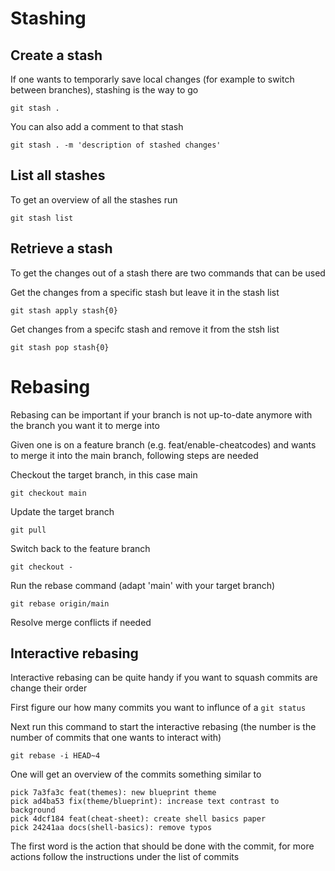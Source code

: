 # Stashing

## Create a stash
If one wants to temporarly save local changes (for example to switch between branches), stashing is the way to go

```shell
git stash .
```

You can also add a comment to that stash

```shell
git stash . -m 'description of stashed changes'
```

## List all stashes
To get an overview of all the stashes run

```shell
git stash list
```

## Retrieve a stash
To get the changes out of a stash there are two commands that can be used

Get the changes from a specific stash but leave it in the stash list
```shell
git stash apply stash{0}
```

Get changes from a specifc stash and remove it from the stsh list
```shell
git stash pop stash{0}
```

# Rebasing

Rebasing can be important if your branch is not up-to-date anymore with the branch you want it to merge into

Given one is on a feature branch (e.g. feat/enable-cheatcodes) and wants to merge it into the main branch, following steps are needed

Checkout the target branch, in this case main
```shell
git checkout main
```

Update the target branch
```shell
git pull
```

Switch back to the feature branch
```shell
git checkout -
```

Run the rebase command (adapt 'main' with your target branch)
```shell
git rebase origin/main
```

Resolve merge conflicts if needed

## Interactive rebasing
Interactive rebasing can be quite handy if you want to squash commits are change their order

First figure our how many commits you want to influnce of a `git status`

Next run this command to start the interactive rebasing (the number is the number of commits that one wants to interact with)
```shell
git rebase -i HEAD~4
```

One will get an overview of the commits something similar to
```shell
pick 7a3fa3c feat(themes): new blueprint theme
pick ad4ba53 fix(theme/blueprint): increase text contrast to background
pick 4dcf184 feat(cheat-sheet): create shell basics paper
pick 24241aa docs(shell-basics): remove typos
```

The first word is the action that should be done with the commit, for more actions follow the instructions under the list of commits